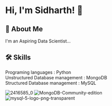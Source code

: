 
# Hi, I'm Sidharth! 👋


## 🚀 About Me
I'm an Aspiring Data Scientist...


## 🛠 Skills
Programing languages : Python                                                            
Unstructured Database management : MongoDB                                                                   
Structured Database management : MySQL                                                                          


![2416585_0](https://user-images.githubusercontent.com/93982828/147739167-14637087-0cec-4c7f-8290-10c5d00e51af.jpg)  ![MongoDB-Community-edition](https://user-images.githubusercontent.com/93982828/147740088-8af5bab7-9811-40c0-8c3a-707a6d4a7c26.png) ![mysql-5-logo-png-transparent](https://user-images.githubusercontent.com/93982828/147740393-1a99c180-8cff-4e25-902f-618ff146b33a.png)
